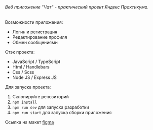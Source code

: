 ###### Веб приложение "Чат" - практический проект Яндекс Практикума.

Возможности приложения:
- Логин и регистрация
- Редактирование профиля
- Обмен сообщениями

Стэк проекта:
- JavaScript / TypeScript
- Html / Handlebars
- Css / Scss
- Node JS / Express JS

Для запуска проекта:
1. Склонируйте репозиторий
2. `npm install`
3. `npm run dev` для запуска разработки
4. `npm run start` для запуска сборки приложения

Ссылка на макет [figma](https://www.figma.com/file/MMs6GLvSAOqx6bDwl6s5tK/Untitled?node-id=0%3A1&t=9qdOqHCEd3MQTOK3-0 "figma")
